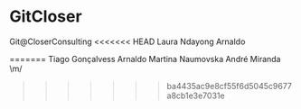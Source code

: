 ﻿# GitCloser
Git@CloserConsulting
<<<<<<< HEAD
Laura Ndayong
Arnaldo

=======
Tiago Gonçalvess
Arnaldo
Martina Naumovska 
André Miranda \m/
>>>>>>> ba4435ac9e8cf55f6d5045c9677a8cb1e3e7031e
